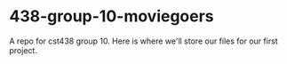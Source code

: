 # 438-group-10-moviegoers
A repo for cst438 group 10. Here is where we'll store our files for our first project. 
